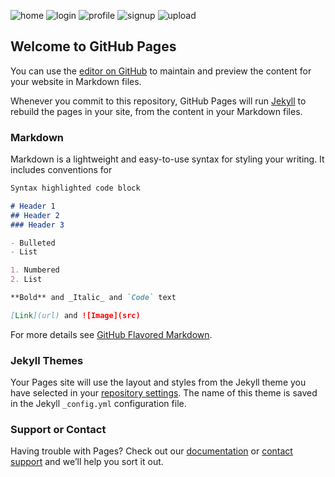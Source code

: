 ![home](https://user-images.githubusercontent.com/17667263/44279512-4fe0c400-a26f-11e8-9014-b0a7bf1f6ec7.png)
![login](https://user-images.githubusercontent.com/17667263/44279516-54a57800-a26f-11e8-8028-26e86c10acff.png)
![profile](https://user-images.githubusercontent.com/17667263/44279518-566f3b80-a26f-11e8-9ed4-0006ffb52fb5.png)
![signup](https://user-images.githubusercontent.com/17667263/44279521-57a06880-a26f-11e8-8120-3a7b2d385eed.png)
![upload](https://user-images.githubusercontent.com/17667263/44279523-596a2c00-a26f-11e8-8405-cb60528ea8ba.png)



## Welcome to GitHub Pages

You can use the [editor on GitHub](https://github.com/sksdlin/unchained-torrent/edit/master/README.md) to maintain and preview the content for your website in Markdown files.

Whenever you commit to this repository, GitHub Pages will run [Jekyll](https://jekyllrb.com/) to rebuild the pages in your site, from the content in your Markdown files.

### Markdown

Markdown is a lightweight and easy-to-use syntax for styling your writing. It includes conventions for

```markdown
Syntax highlighted code block

# Header 1
## Header 2
### Header 3

- Bulleted
- List

1. Numbered
2. List

**Bold** and _Italic_ and `Code` text

[Link](url) and ![Image](src)
```

For more details see [GitHub Flavored Markdown](https://guides.github.com/features/mastering-markdown/).

### Jekyll Themes

Your Pages site will use the layout and styles from the Jekyll theme you have selected in your [repository settings](https://github.com/sksdlin/unchained-torrent/settings). The name of this theme is saved in the Jekyll `_config.yml` configuration file.

### Support or Contact

Having trouble with Pages? Check out our [documentation](https://help.github.com/categories/github-pages-basics/) or [contact support](https://github.com/contact) and we’ll help you sort it out.
